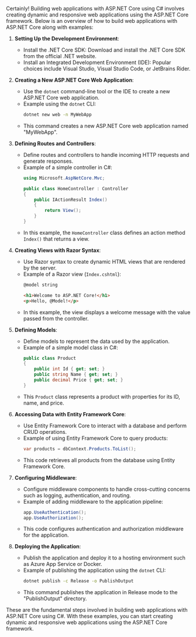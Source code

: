 Certainly! Building web applications with ASP.NET Core using C# involves creating dynamic and responsive web applications using the ASP.NET Core framework. Below is an overview of how to build web applications with ASP.NET Core along with examples:

1. **Setting Up the Development Environment**:
   - Install the .NET Core SDK: Download and install the .NET Core SDK from the official .NET website.
   - Install an Integrated Development Environment (IDE): Popular choices include Visual Studio, Visual Studio Code, or JetBrains Rider.

2. **Creating a New ASP.NET Core Web Application**:
   - Use the `dotnet` command-line tool or the IDE to create a new ASP.NET Core web application.
   - Example using the `dotnet` CLI:
     ```bash
     dotnet new web -n MyWebApp
     ```
   - This command creates a new ASP.NET Core web application named "MyWebApp".

3. **Defining Routes and Controllers**:
   - Define routes and controllers to handle incoming HTTP requests and generate responses.
   - Example of a simple controller in C#:
     ```csharp
     using Microsoft.AspNetCore.Mvc;

     public class HomeController : Controller
     {
         public IActionResult Index()
         {
             return View();
         }
     }
     ```
   - In this example, the `HomeController` class defines an action method `Index()` that returns a view.

4. **Creating Views with Razor Syntax**:
   - Use Razor syntax to create dynamic HTML views that are rendered by the server.
   - Example of a Razor view (`Index.cshtml`):
     ```html
     @model string

     <h1>Welcome to ASP.NET Core!</h1>
     <p>Hello, @Model!</p>
     ```
   - In this example, the view displays a welcome message with the value passed from the controller.

5. **Defining Models**:
   - Define models to represent the data used by the application.
   - Example of a simple model class in C#:
     ```csharp
     public class Product
     {
         public int Id { get; set; }
         public string Name { get; set; }
         public decimal Price { get; set; }
     }
     ```
   - This `Product` class represents a product with properties for its ID, name, and price.

6. **Accessing Data with Entity Framework Core**:
   - Use Entity Framework Core to interact with a database and perform CRUD operations.
   - Example of using Entity Framework Core to query products:
     ```csharp
     var products = dbContext.Products.ToList();
     ```
   - This code retrieves all products from the database using Entity Framework Core.

7. **Configuring Middleware**:
   - Configure middleware components to handle cross-cutting concerns such as logging, authentication, and routing.
   - Example of adding middleware to the application pipeline:
     ```csharp
     app.UseAuthentication();
     app.UseAuthorization();
     ```
   - This code configures authentication and authorization middleware for the application.

8. **Deploying the Application**:
   - Publish the application and deploy it to a hosting environment such as Azure App Service or Docker.
   - Example of publishing the application using the `dotnet` CLI:
     ```bash
     dotnet publish -c Release -o PublishOutput
     ```
   - This command publishes the application in Release mode to the "PublishOutput" directory.

These are the fundamental steps involved in building web applications with ASP.NET Core using C#. With these examples, you can start creating dynamic and responsive web applications using the ASP.NET Core framework.